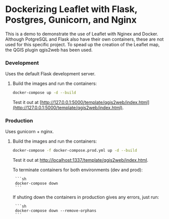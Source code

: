 

# Dockerizing Leaflet with Flask, Postgres, Gunicorn, and Nginx

This is a demo to demonstrate the use of Leaflet with Nginex and Docker. Although PotgreSQL and Flask also have their own containers, these are not used for this specific project.
To spead up the  creation of the Leaflet map, the QGIS plugin qgis2web has been used.

### Development

Uses the default Flask development server.

1. Build the images and run the containers:

    ```sh
    docker-compose up -d --build
    ```

    Test it out at [http://127.0.0.1:5000/template/qgis2web/index.html](http://127.0.0.1:5000/template/qgis2web/index.html). 

### Production

Uses gunicorn + nginx.

1. Build the images and run the containers:

    ```sh
    docker-compose -f docker-compose.prod.yml up -d --build
    ```

    Test it out at [http://localhost:1337/template/qgis2web/index.html](http://localhost:1337/template/qgis2web/index.html). 


    To terminate containers for both environments (dev and prod):

        ```sh
        docker-compose down
        ``` 
    
    If shuting down the containers in production gives any errors, just run:

        ```sh
        docker-compose down --remove-orphans
        ``` 
